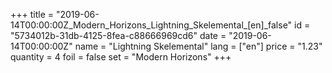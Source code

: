 +++
title = "2019-06-14T00:00:00Z_Modern_Horizons_Lightning_Skelemental_[en]_false"
id = "5734012b-31db-4125-8fea-c88666969cd6"
date = "2019-06-14T00:00:00Z"
name = "Lightning Skelemental"
lang = ["en"]
price = "1.23"
quantity = 4
foil = false
set = "Modern Horizons"
+++
